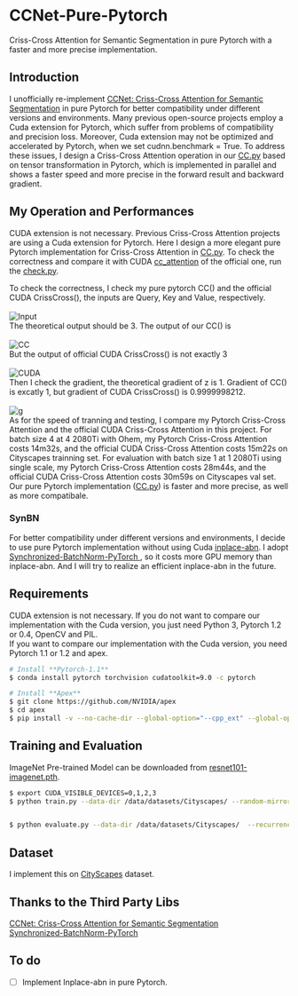 # CCNet-Pure-Pytorch
Criss-Cross Attention for Semantic Segmentation in pure Pytorch with a faster and more precise implementation.
## Introduction
I unofficially re-implement [CCNet: Criss-Cross Attention for Semantic Segmentation](https://arxiv.org/abs/1811.11721) in pure Pytorch for better compatibility under different versions and environments. Many previous open-source projects employ a Cuda extension for Pytorch, which suffer from problems of compatibility and precision loss. Moreover, Cuda extension may not be optimized and accelerated by Pytorch, when we set cudnn.benchmark = True. To address these issues, I design a Criss-Cross Attention operation in our [CC.py](https://github.com/Serge-weihao/CCNet-Pure-Pytorch/blob/master/networks/CC.py) based on tensor transformation in Pytorch, which is implemented in parallel and shows a faster speed and more precise in the forward result and backward gradient.
## My Operation and Performances
CUDA extension is not necessary.
Previous Criss-Cross Attention projects are using a Cuda extension for Pytorch. Here I design a more elegant pure Pytorch implementation for Criss-Cross Attention in [CC.py](https://github.com/Serge-weihao/CCNet-Pure-Pytorch/blob/master/networks/CC.py). To check the correctness and compare it with CUDA [cc_attention](https://github.com/speedinghzl/CCNet) of the official one, run the [check.py](https://github.com/Serge-weihao/CCNet-Pure-Pytorch/blob/master/cc_attention/check.py).

To check the correctness, I check my pure pytorch CC() and the official CUDA CrissCross(), the inputs are Query, Key and Value, respectively.<br><br>
![Input](https://github.com/Serge-weihao/CCNet-Pure-Pytorch/blob/master/Fig/1.PNG)<br>
The theoretical output should be 3. The output of our CC() is <br><br>
![CC](https://github.com/Serge-weihao/CCNet-Pure-Pytorch/blob/master/Fig/21.PNG)<br>
But the output of official CUDA CrissCross() is not exactly 3<br><br>
![CUDA](https://github.com/Serge-weihao/CCNet-Pure-Pytorch/blob/master/Fig/3.PNG)<br>
Then I check the gradient, the theoretical gradient of z is 1. Gradient of CC() is excatly 1, but gradient of CUDA CrissCross() is 0.9999998212. <br><br>
![g](https://github.com/Serge-weihao/CCNet-Pure-Pytorch/blob/master/Fig/4.PNG)<br>
As for the speed of tranning and testing, I compare my Pytorch Criss-Cross Attention and the official CUDA Criss-Cross Attention in this project. For batch size 4 at 4 2080Ti with Ohem,  my Pytorch Criss-Cross Attention costs 14m32s, and the official CUDA Criss-Cross Attention costs 15m22s on Cityscapes trainning set. For evaluation with batch size 1 at 1 2080Ti using single scale, my Pytorch Criss-Cross Attention costs 28m44s, and the official CUDA Criss-Cross Attention costs 30m59s on Cityscapes val set.<br>
Our pure Pytorch implementation ([CC.py](https://github.com/Serge-weihao/CCNet-Pure-Pytorch/blob/master/networks/CC.py)) is faster and more precise, as well as more compatibale.
### SynBN
For better compatibility under different versions and environments, I decide to use pure Pytorch implementation without using  Cuda [inplace-abn](https://github.com/mapillary/inplace_abn). I adopt [Synchronized-BatchNorm-PyTorch
](https://github.com/vacancy/Synchronized-BatchNorm-PyTorch), so it costs more GPU memory than inplace-abn. And I will try to realize an efficient inplace-abn in the future.<br>
## Requirements
CUDA extension is not necessary.
If you do not want to compare our implementation with the Cuda version, you just need Python 3, Pytorch 1.2 or 0.4, OpenCV and PIL.<br>
If you want to compare our implementation with the Cuda version, you need Pytorch 1.1 or 1.2 and apex.
```bash
# Install **Pytorch-1.1**
$ conda install pytorch torchvision cudatoolkit=9.0 -c pytorch

# Install **Apex**
$ git clone https://github.com/NVIDIA/apex
$ cd apex
$ pip install -v --no-cache-dir --global-option="--cpp_ext" --global-option="--cuda_ext" ./
```
## Training and Evaluation
ImageNet Pre-trained Model can be downloaded from [resnet101-imagenet.pth](http://sceneparsing.csail.mit.edu/model/pretrained_resnet/resnet101-imagenet.pth).
```bash
$ export CUDA_VISIBLE_DEVICES=0,1,2,3
$ python train.py --data-dir /data/datasets/Cityscapes/ --random-mirror --random-scale --restore-from ./dataset/resnet101-imagenet.pth --gpu 0,1,2,3 --learning-rate 0.01 --input-size 769,769 --weight-decay 0.0001 --batch-size 4 --num-steps 60000 --recurrence 2 --ohem 1 --ohem-thres 0.7 --ohem-keep 100000 --model ccnet


$ python evaluate.py --data-dir /data/datasets/Cityscapes/  --recurrence 2 --model ccnet --restore-from ./snapshots/CS_scenes_60000.pth --whole Ture --gpu 0 --recurrence 2 --batch-size 1

```
## Dataset
I implement this on [CityScapes](https://www.cityscapes-dataset.com/) dataset.
## Thanks to the Third Party Libs
[CCNet: Criss-Cross Attention for Semantic Segmentation](https://github.com/speedinghzl/CCNet)<br>
[Synchronized-BatchNorm-PyTorch](https://github.com/vacancy/Synchronized-BatchNorm-PyTorch)

## To do

- [ ] Implement Inplace-abn in pure Pytorch.
